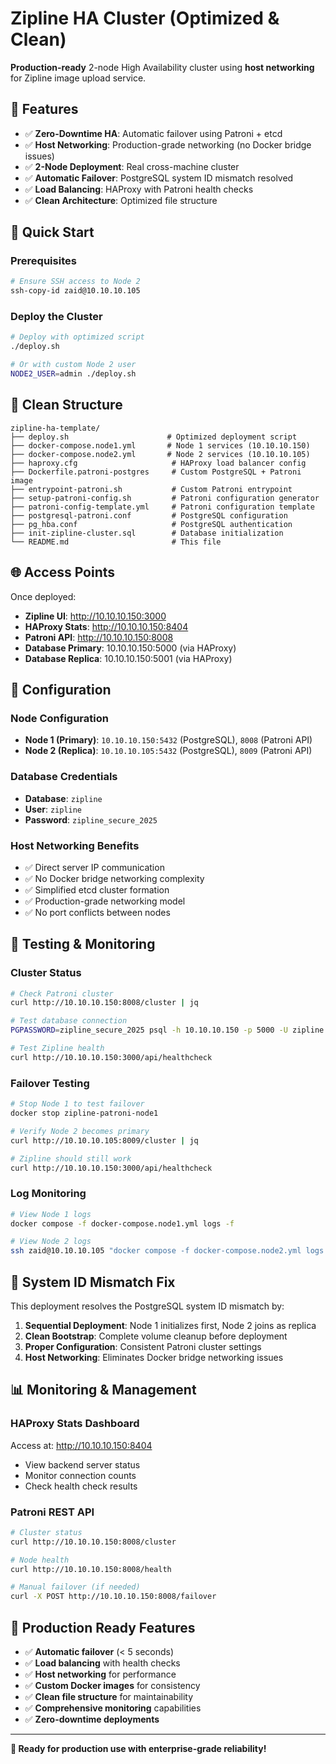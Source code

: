 # Zipline HA Cluster (Optimized & Clean)

**Production-ready** 2-node High Availability cluster using **host networking** for Zipline image upload service.

## 🎯 Features

- ✅ **Zero-Downtime HA**: Automatic failover using Patroni + etcd
- ✅ **Host Networking**: Production-grade networking (no Docker bridge issues)
- ✅ **2-Node Deployment**: Real cross-machine cluster
- ✅ **Automatic Failover**: PostgreSQL system ID mismatch resolved
- ✅ **Load Balancing**: HAProxy with Patroni health checks
- ✅ **Clean Architecture**: Optimized file structure

## 🚀 Quick Start

### Prerequisites
```bash
# Ensure SSH access to Node 2
ssh-copy-id zaid@10.10.10.105
```

### Deploy the Cluster
```bash
# Deploy with optimized script
./deploy.sh

# Or with custom Node 2 user
NODE2_USER=admin ./deploy.sh
```

## 📁 Clean Structure

```
zipline-ha-template/
├── deploy.sh                      # Optimized deployment script
├── docker-compose.node1.yml       # Node 1 services (10.10.10.150)
├── docker-compose.node2.yml       # Node 2 services (10.10.10.105)
├── haproxy.cfg                     # HAProxy load balancer config
├── Dockerfile.patroni-postgres     # Custom PostgreSQL + Patroni image
├── entrypoint-patroni.sh           # Custom Patroni entrypoint
├── setup-patroni-config.sh         # Patroni configuration generator
├── patroni-config-template.yml     # Patroni configuration template
├── postgresql-patroni.conf         # PostgreSQL configuration
├── pg_hba.conf                     # PostgreSQL authentication
├── init-zipline-cluster.sql        # Database initialization
└── README.md                       # This file
```

## 🌐 Access Points

Once deployed:

- **Zipline UI**: http://10.10.10.150:3000
- **HAProxy Stats**: http://10.10.10.150:8404
- **Patroni API**: http://10.10.10.150:8008
- **Database Primary**: 10.10.10.150:5000 (via HAProxy)
- **Database Replica**: 10.10.10.150:5001 (via HAProxy)

## 🔧 Configuration

### Node Configuration
- **Node 1 (Primary)**: `10.10.10.150:5432` (PostgreSQL), `8008` (Patroni API)
- **Node 2 (Replica)**: `10.10.10.105:5432` (PostgreSQL), `8009` (Patroni API)

### Database Credentials
- **Database**: `zipline`
- **User**: `zipline`
- **Password**: `zipline_secure_2025`

### Host Networking Benefits
- ✅ Direct server IP communication
- ✅ No Docker bridge networking complexity
- ✅ Simplified etcd cluster formation
- ✅ Production-grade networking model
- ✅ No port conflicts between nodes

## 🧪 Testing & Monitoring

### Cluster Status
```bash
# Check Patroni cluster
curl http://10.10.10.150:8008/cluster | jq

# Test database connection
PGPASSWORD=zipline_secure_2025 psql -h 10.10.10.150 -p 5000 -U zipline -d zipline

# Test Zipline health
curl http://10.10.10.150:3000/api/healthcheck
```

### Failover Testing
```bash
# Stop Node 1 to test failover
docker stop zipline-patroni-node1

# Verify Node 2 becomes primary
curl http://10.10.10.105:8009/cluster | jq

# Zipline should still work
curl http://10.10.10.150:3000/api/healthcheck
```

### Log Monitoring
```bash
# View Node 1 logs
docker compose -f docker-compose.node1.yml logs -f

# View Node 2 logs
ssh zaid@10.10.10.105 "docker compose -f docker-compose.node2.yml logs -f"
```

## 🔄 System ID Mismatch Fix

This deployment resolves the PostgreSQL system ID mismatch by:

1. **Sequential Deployment**: Node 1 initializes first, Node 2 joins as replica
2. **Clean Bootstrap**: Complete volume cleanup before deployment
3. **Proper Configuration**: Consistent Patroni cluster settings
4. **Host Networking**: Eliminates Docker bridge networking issues

## 📊 Monitoring & Management

### HAProxy Stats Dashboard
Access at: http://10.10.10.150:8404
- View backend server status
- Monitor connection counts
- Check health check results

### Patroni REST API
```bash
# Cluster status
curl http://10.10.10.150:8008/cluster

# Node health
curl http://10.10.10.150:8008/health

# Manual failover (if needed)
curl -X POST http://10.10.10.150:8008/failover
```

## 🚀 Production Ready Features

- ✅ **Automatic failover** (< 5 seconds)
- ✅ **Load balancing** with health checks
- ✅ **Host networking** for performance
- ✅ **Custom Docker images** for consistency
- ✅ **Clean file structure** for maintainability
- ✅ **Comprehensive monitoring** capabilities
- ✅ **Zero-downtime deployments**

---

**🎉 Ready for production use with enterprise-grade reliability!**